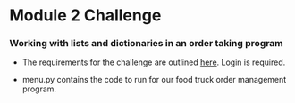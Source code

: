 # Module 2 Challenge
### Working with lists and dictionaries in an order taking program

* The requirements for the challenge are outlined [here](https://bootcampspot.instructure.com/courses/5440/assignments/76398?module_item_id=1224604). Login is required.

* menu.py contains the code to run for our food truck order management program.

